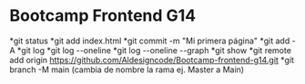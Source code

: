 # Bootcamp Frontend G14

*git status
*git add index.html
*git commit -m "Mi primera página"
*git add -A
*git log
*git log --oneline
*git log --oneline --graph
*git show <hash>
*git remote add origin https://github.com/Aldesigncode/Bootcamp-frontend-g14.git
*git branch -M main (cambia de nombre la rama ej. Master a Main)


